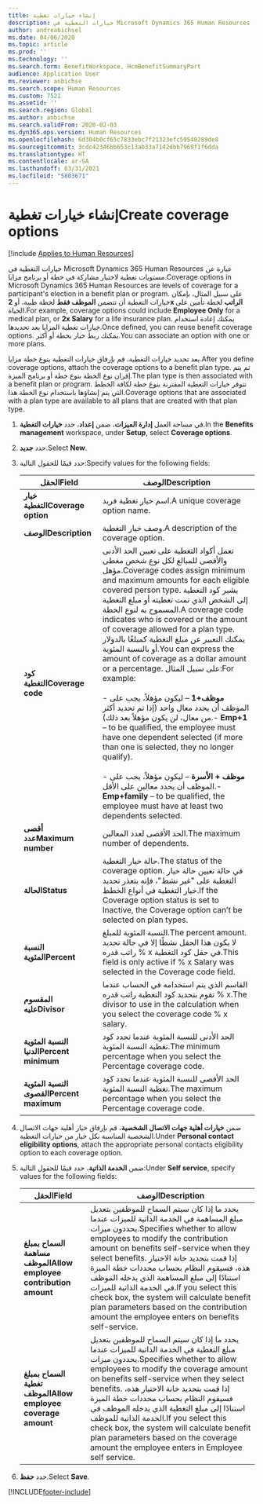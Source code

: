 ```yaml
---
title: إنشاء خيارات تغطية
description: خيارات التغطية في Microsoft Dynamics 365 Human Resources عبارة عن مستويات تغطية لاختيار مشاركة في خطة أو برنامج مزايا.
author: andreabichsel
ms.date: 04/06/2020
ms.topic: article
ms.prod: ''
ms.technology: ''
ms.search.form: BenefitWorkspace, HcmBenefitSummaryPart
audience: Application User
ms.reviewer: anbichse
ms.search.scope: Human Resources
ms.custom: 7521
ms.assetid: ''
ms.search.region: Global
ms.author: anbichse
ms.search.validFrom: 2020-02-03
ms.dyn365.ops.version: Human Resources
ms.openlocfilehash: 6d304b0cf65c7833ebc7f21323efc59540289de8
ms.sourcegitcommit: 3cdc42346bb653c13ab33a7142dbb7969f1f6dda
ms.translationtype: HT
ms.contentlocale: ar-SA
ms.lasthandoff: 03/31/2021
ms.locfileid: "5803671"
---
```

# <a name="create-coverage-options"></a><span data-ttu-id="4d5eb-103">إنشاء خيارات تغطية</span><span class="sxs-lookup"><span data-stu-id="4d5eb-103">Create coverage options</span></span>

[!include [Applies to Human Resources](../includes/applies-to-hr.md)]

<span data-ttu-id="4d5eb-104">خيارات التغطية في Microsoft Dynamics 365 Human Resources عبارة عن مستويات تغطية لاختيار مشاركة في خطة أو برنامج مزايا.</span><span class="sxs-lookup"><span data-stu-id="4d5eb-104">Coverage options in Microsoft Dynamics 365 Human Resources are levels of coverage for a participant's election in a benefit plan or program.</span></span> <span data-ttu-id="4d5eb-105">على سبيل المثال، بإمكان خيارات التغطية أن تتضمن **الموظف فقط** لخطة طبية، أو **2x الراتب** لخطة تأمين على الحياة.</span><span class="sxs-lookup"><span data-stu-id="4d5eb-105">For example, coverage options could include **Employee Only** for a medical plan, or **2x Salary** for a life insurance plan.</span></span> <span data-ttu-id="4d5eb-106">يمكنك إعادة استخدام خيارات تغطية المزايا بعد تحديدها.</span><span class="sxs-lookup"><span data-stu-id="4d5eb-106">Once defined, you can reuse benefit coverage options.</span></span> <span data-ttu-id="4d5eb-107">يمكنك ربط خيار بخطة أو أكثر.</span><span class="sxs-lookup"><span data-stu-id="4d5eb-107">You can associate an option with one or more plans.</span></span>

<span data-ttu-id="4d5eb-108">بعد تحديد خيارات التغطية، قم بإرفاق خيارات التغطية بنوع خطة مزايا.</span><span class="sxs-lookup"><span data-stu-id="4d5eb-108">After you define coverage options, attach the coverage options to a benefit plan type.</span></span> <span data-ttu-id="4d5eb-109">ثم يتم إقران نوع الخطة بنوع خطة أو برنامج الميزة.</span><span class="sxs-lookup"><span data-stu-id="4d5eb-109">The plan type is then associated with a benefit plan or program.</span></span> <span data-ttu-id="4d5eb-110">تتوفر خيارات التغطية المقترنة بنوع خطة لكافة الخطط التي يتم إنشاؤها باستخدام نوع الخطة هذا.</span><span class="sxs-lookup"><span data-stu-id="4d5eb-110">Coverage options that are associated with a plan type are available to all plans that are created with that plan type.</span></span> 

1. <span data-ttu-id="4d5eb-111">في مساحة العمل **إدارة الميزات**، ضمن **إعداد**، حدد **خيارات التغطية**.</span><span class="sxs-lookup"><span data-stu-id="4d5eb-111">In the **Benefits management** workspace, under **Setup**, select **Coverage options**.</span></span>

2. <span data-ttu-id="4d5eb-112">حدد **جديد**.</span><span class="sxs-lookup"><span data-stu-id="4d5eb-112">Select **New**.</span></span>

3. <span data-ttu-id="4d5eb-113">حدد قيمًا للحقول التالية:</span><span class="sxs-lookup"><span data-stu-id="4d5eb-113">Specify values for the following fields:</span></span>

   | <span data-ttu-id="4d5eb-114">الحقل</span><span class="sxs-lookup"><span data-stu-id="4d5eb-114">Field</span></span> | <span data-ttu-id="4d5eb-115">‏‏الوصف</span><span class="sxs-lookup"><span data-stu-id="4d5eb-115">Description</span></span> |
   | --- | --- |
   | <span data-ttu-id="4d5eb-116">**خيار التغطية**</span><span class="sxs-lookup"><span data-stu-id="4d5eb-116">**Coverage option**</span></span> | <span data-ttu-id="4d5eb-117">اسم خيار تغطية فريد.</span><span class="sxs-lookup"><span data-stu-id="4d5eb-117">A unique coverage option name.</span></span> |
   | <span data-ttu-id="4d5eb-118">**‏‏الوصف**</span><span class="sxs-lookup"><span data-stu-id="4d5eb-118">**Description**</span></span> | <span data-ttu-id="4d5eb-119">وصف خيار التغطية.</span><span class="sxs-lookup"><span data-stu-id="4d5eb-119">A description of the coverage option.</span></span> |
   | <span data-ttu-id="4d5eb-120">**كود التغطية**</span><span class="sxs-lookup"><span data-stu-id="4d5eb-120">**Coverage code**</span></span> | <span data-ttu-id="4d5eb-121">تعمل أكواد التغطية على تعيين الحد الأدنى والأقصى للمبالغ لكل نوع شخص مغطى مؤهل.</span><span class="sxs-lookup"><span data-stu-id="4d5eb-121">Coverage codes assign minimum and maximum amounts for each eligible covered person type.</span></span> <span data-ttu-id="4d5eb-122">يشير كود التغطية إلى الشخص الذي تمت تغطيته أو مبلغ التغطية المسموح به لنوع الخطة.</span><span class="sxs-lookup"><span data-stu-id="4d5eb-122">A coverage code indicates who is covered or the amount of coverage allowed for a plan type.</span></span> <span data-ttu-id="4d5eb-123">يمكنك التعبير عن مبلغ التغطية كمبلغًا بالدولار أو بالنسبة المئوية.</span><span class="sxs-lookup"><span data-stu-id="4d5eb-123">You can express the amount of coverage as a dollar amount or a percentage.</span></span> <span data-ttu-id="4d5eb-124">على سبيل المثال:</span><span class="sxs-lookup"><span data-stu-id="4d5eb-124">For example:</span></span></br></br><span data-ttu-id="4d5eb-125">- **موظف+1** – ليكون مؤهلاً، يجب على الموظف أن يحدد معال واحد (إذا تم تحديد أكثر من معال، لن يكون مؤهلاً بعد ذلك).</span><span class="sxs-lookup"><span data-stu-id="4d5eb-125">- **Emp+1** – to be qualified, the employee must have one dependent selected (if more than one is selected, they no longer qualify).</span></span></br></br><span data-ttu-id="4d5eb-126">- **موظف + الأسرة** – ليكون مؤهلاً، يجب على الموظف أن يحدد معالين على الأقل.</span><span class="sxs-lookup"><span data-stu-id="4d5eb-126">- **Emp+family** – to be qualified, the employee must have at least two dependents selected.</span></span> |
   | <span data-ttu-id="4d5eb-127">**أقصى عدد**</span><span class="sxs-lookup"><span data-stu-id="4d5eb-127">**Maximum number**</span></span> | <span data-ttu-id="4d5eb-128">الحد الأقصى لعدد المعالين.</span><span class="sxs-lookup"><span data-stu-id="4d5eb-128">The maximum number of dependents.</span></span> |
   | <span data-ttu-id="4d5eb-129">**الحالة**</span><span class="sxs-lookup"><span data-stu-id="4d5eb-129">**Status**</span></span> | <span data-ttu-id="4d5eb-130">حالة خيار التغطية.</span><span class="sxs-lookup"><span data-stu-id="4d5eb-130">The status of the coverage option.</span></span> <span data-ttu-id="4d5eb-131">في حالة تعيين حالة خيار التغطية على "غير نشط"، فإنه يتعذر تحديد خيار التغطية في أنواع الخطط.</span><span class="sxs-lookup"><span data-stu-id="4d5eb-131">If the Coverage option status is set to Inactive, the Coverage option can’t be selected on plan types.</span></span> |
   | <span data-ttu-id="4d5eb-132">**النسبة المئوية**</span><span class="sxs-lookup"><span data-stu-id="4d5eb-132">**Percent**</span></span> | <span data-ttu-id="4d5eb-133">النسبة المئوية للمبلغ.</span><span class="sxs-lookup"><span data-stu-id="4d5eb-133">The percent amount.</span></span> <span data-ttu-id="4d5eb-134">لا يكون هذا الحقل نشطًا إلا في حالة تحديد راتب قدره % x في حقل كود التغطية.</span><span class="sxs-lookup"><span data-stu-id="4d5eb-134">This field is only active if % x Salary was selected in the Coverage code field.</span></span> |
   | <span data-ttu-id="4d5eb-135">**المقسوم عليه**</span><span class="sxs-lookup"><span data-stu-id="4d5eb-135">**Divisor**</span></span> | <span data-ttu-id="4d5eb-136">القاسم الذي يتم استخدامه في الحساب عندما تقوم بتحديد كود التغطية راتب قدره % x.</span><span class="sxs-lookup"><span data-stu-id="4d5eb-136">The divisor to use in the calculation when you select the coverage code % x salary.</span></span> |
   | <span data-ttu-id="4d5eb-137">**النسبة المئوية الدنيا**</span><span class="sxs-lookup"><span data-stu-id="4d5eb-137">**Percent minimum**</span></span> | <span data-ttu-id="4d5eb-138">الحد الأدنى للنسبة المئوية عندما تحدد كود تغطية النسبة المئوية.</span><span class="sxs-lookup"><span data-stu-id="4d5eb-138">The minimum percentage when you select the Percentage coverage code.</span></span> |
   | <span data-ttu-id="4d5eb-139">**النسبة المئوية القصوى**</span><span class="sxs-lookup"><span data-stu-id="4d5eb-139">**Percent maximum**</span></span> | <span data-ttu-id="4d5eb-140">الحد الأقصى للنسبة المئوية عندما تحدد كود تغطية النسبة المئوية.</span><span class="sxs-lookup"><span data-stu-id="4d5eb-140">The maximum percentage when you select the Percentage coverage code.</span></span> |

4. <span data-ttu-id="4d5eb-141">ضمن **خيارات أهلية جهات الاتصال الشخصية**، قم بإرفاق خيار أهلية جهات الاتصال الشخصية المناسبة بكل خيار من خيارات التغطية.</span><span class="sxs-lookup"><span data-stu-id="4d5eb-141">Under **Personal contact eligibility options**, attach the appropriate personal contacts eligibility option to each coverage option.</span></span>

5. <span data-ttu-id="4d5eb-142">ضمن **الخدمة الذاتية**، حدد قيمًا للحقول التالية:</span><span class="sxs-lookup"><span data-stu-id="4d5eb-142">Under **Self service**, specify values for the following fields:</span></span>

   | <span data-ttu-id="4d5eb-143">الحقل</span><span class="sxs-lookup"><span data-stu-id="4d5eb-143">Field</span></span> | <span data-ttu-id="4d5eb-144">‏‏الوصف</span><span class="sxs-lookup"><span data-stu-id="4d5eb-144">Description</span></span> |
   | --- | --- |
   | <span data-ttu-id="4d5eb-145">**السماح بمبلغ مساهمة الموظف**</span><span class="sxs-lookup"><span data-stu-id="4d5eb-145">**Allow employee contribution amount**</span></span> | <span data-ttu-id="4d5eb-146">يحدد ما إذا كان سيتم السماح للموظفين بتعديل مبلغ المساهمة في الخدمة الذاتية للميزات عندما يحددون ميزات.</span><span class="sxs-lookup"><span data-stu-id="4d5eb-146">Specifies whether to allow employees to modify the contribution amount on benefits self-service when they select benefits.</span></span> <span data-ttu-id="4d5eb-147">إذا قمت بتحديد خانة الاختيار هذه، فسيقوم النظام بحساب محددات خطة الميزة استنادًا إلى مبلغ المساهمة الذي يدخله الموظف في الخدمة الذاتية للميزات.</span><span class="sxs-lookup"><span data-stu-id="4d5eb-147">If you select this check box, the system will calculate benefit plan parameters based on the contribution amount the employee enters on benefits self-service.</span></span> |
   | <span data-ttu-id="4d5eb-148">**السماح بمبلغ تغطية الموظف**</span><span class="sxs-lookup"><span data-stu-id="4d5eb-148">**Allow employee coverage amount**</span></span> | <span data-ttu-id="4d5eb-149">يحدد ما إذا كان سيتم السماح للموظفين بتعديل مبلغ التغطية في الخدمة الذاتية للميزات عندما يحددون ميزات.</span><span class="sxs-lookup"><span data-stu-id="4d5eb-149">Specifies whether to allow employees to modify the coverage amount on benefits self-service when they select benefits.</span></span> <span data-ttu-id="4d5eb-150">إذا قمت بتحديد خانة الاختيار هذه، فسيقوم النظام بحساب محددات خطة الميزة استنادًا إلى مبلغ التغطية الذي يدخله الموظف في الخدمة الذاتية للموظف.</span><span class="sxs-lookup"><span data-stu-id="4d5eb-150">If you select this check box, the system will calculate benefit plan parameters based on the coverage amount the employee enters in Employee self service.</span></span> |

6. <span data-ttu-id="4d5eb-151">حدد **حفظ**.</span><span class="sxs-lookup"><span data-stu-id="4d5eb-151">Select **Save**.</span></span> 


[!INCLUDE[footer-include](../includes/footer-banner.md)]